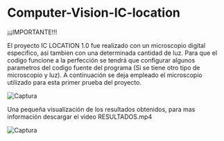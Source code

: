 # Computer-Vision-IC-location
¡¡¡IMPORTANTE!!!

El proyecto IC LOCATION 1.0 fue realizado con un microscopio digital especifico, asi tambien con una determinada cantidad de luz. 
Para que el codigo funcione a la perfección se tendrá que configurar algunos parametros del codigo fuente del programa (Si se tiene otro tipo de microscopio y luz).
A continuación se deja empleado el microscopio utilizado para esta primer prueba del proyecto.

![Captura](https://user-images.githubusercontent.com/105075465/208719313-d2ae6272-7d94-45ff-96e2-6f14e2acc304.PNG)

Una pequeña visualización de los resultados obtenidos, para mas información descargar el video RESULTADOS.mp4

![Captura](https://user-images.githubusercontent.com/105075465/208720890-22e69192-16b4-4ecf-9792-3e1d19b8faa8.PNG)
